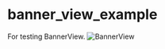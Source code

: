 # banner_view_example

For testing BannerView.
![BannerView](https://github.com/yangxiaoweihn/BannerView)